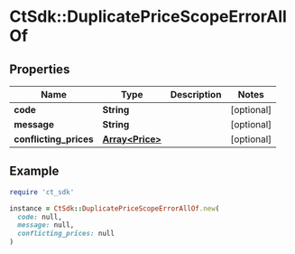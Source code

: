 # CtSdk::DuplicatePriceScopeErrorAllOf

## Properties

| Name | Type | Description | Notes |
| ---- | ---- | ----------- | ----- |
| **code** | **String** |  | [optional] |
| **message** | **String** |  | [optional] |
| **conflicting_prices** | [**Array&lt;Price&gt;**](Price.md) |  | [optional] |

## Example

```ruby
require 'ct_sdk'

instance = CtSdk::DuplicatePriceScopeErrorAllOf.new(
  code: null,
  message: null,
  conflicting_prices: null
)
```

